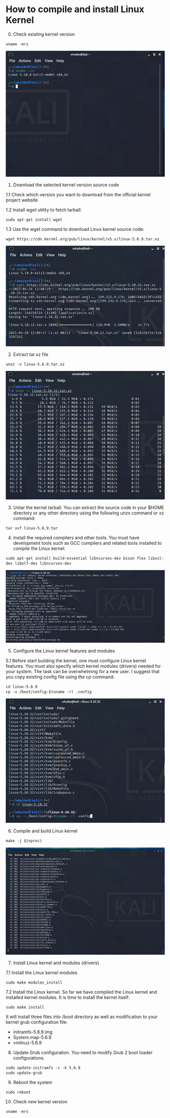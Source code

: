 # How to compile and install Linux Kernel

0. Check existing kernel version

```
uname -mrs
```
 
![Check Kernel Version before](images/version.jpeg)

1. Download the selected kernel version source code

1.1 Check which version you want to download from the official kernel project website

1.2 Install *wget* utility to fetch tarball:

```
sudo apt-get install wget
```


1.3 Use the wget command to download Linux kernel source code:

```
wget https://cdn.kernel.org/pub/linux/kernel/v5.x/linux-5.6.9.tar.xz
```

![Download version](images/wget.jpeg)

2. Extract tar.xz file

```
unxz -v linux-5.6.9.tar.xz
```

![Unpack](images/unpack.jpeg)

3. Untar the kernel tarball. You can extract the source code in your $HOME directory or any other directory using the following unzx command or xz command:

```
tar xvf linux-5.6.9.tar
```

4. Install the required compilers and other tools. You must have development tools such as GCC compilers and related tools installed to compile the Linux kernel.

```
sudo apt-get install build-essential libncurses-dev bison flex libssl-dev libelf-dev libncurses-dev
```


![Dependencies](images/dependencies.jpeg)

5. Configure the Linux kernel features and modules

5.1 Before start building the kernel, one must configure Linux kernel features. You must also specify which kernel modules (drivers) needed for your system. The task can be overwhelming for a new user. I suggest that you copy existing config file using the cp command:

```
cd linux-5.6.9
cp -v /boot/config-$(uname -r) .config
```

![Base Config](images/base-config.jpeg)

6. Compile and build Linux kernel

```
make -j $(nproc)
```

![Compile Kernel](images/compile.jpeg)

7. Install Linux kernel and modules (drivers)

7.1 Install the Linux kernel modules

```
sudo make modules_install
```

7.2 Install the Linux kernel. So far we have compiled the Linux kernel and installed kernel modules. It is time to install the kernel itself:

```
sudo make install
```

It will install three files into /boot directory as well as modification to your kernel grub configuration file:

- initramfs-5.6.9.img
- System.map-5.6.9
- vmlinuz-5.6.9

8.  Update Grub configuration. You need to modify Grub 2 boot loader configurations.

```
sudo update-initramfs -c -k 5.6.9
sudo update-grub
```

9. Reboot the system

```
sudo reboot
```

10. Check new kernel version

```
uname -mrs
```